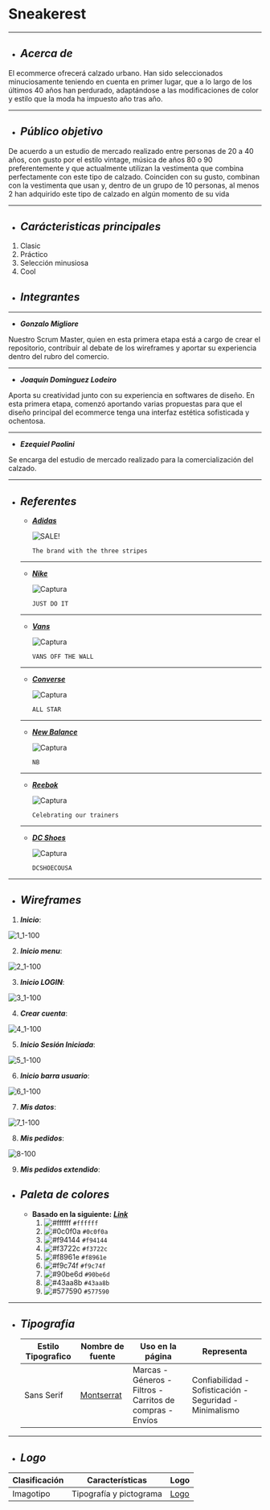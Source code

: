 # Sneakerest

---

+ ## ___Acerca de___

El ecommerce ofrecerá calzado urbano. Han sido seleccionados minuciosamente teniendo en cuenta en primer lugar, que a lo largo de los últimos 40 años han perdurado, adaptándose a las modificaciones de color y estilo que la moda ha impuesto año tras año.

---

+  ## ___Público objetivo___

 De acuerdo a un estudio de mercado realizado entre personas de 20 a 40 años, con gusto por el estilo vintage, música de años 80 o 90 preferentemente y que actualmente utilizan la vestimenta que combina perfectamente con este tipo de calzado. Coinciden con su gusto, combinan con la vestimenta que usan y, dentro de un grupo de 10 personas, al menos 2 han adquirido este tipo de calzado en algún momento de su vida

---

+ ## ___Carácteristicas principales___
1. Clasic
2. Práctico
3. Selección minusiosa
4. Cool 

+ ## ___Integrantes___

---

- ___Gonzalo Migliore___

Nuestro Scrum Master, quien en esta primera etapa está a cargo de crear el repositorio, contribuir al debate de los wireframes y aportar su experiencia dentro del rubro del comercio. 

---

- ___Joaquín Dominguez Lodeiro___

Aporta su creatividad junto con su experiencia en softwares de diseño. En esta primera etapa, comenzó aportando varias propuestas para que el diseño principal del ecommerce tenga una interfaz estética sofisticada y ochentosa.

---

- ___Ezequiel Paolini___

 Se encarga del estudio de mercado realizado para la comercialización del calzado.

---

+ ## ___Referentes___
    - [___Adidas___](https://www.adidas.com/us)
    
        ![SALE!](https://brand.assets.adidas.com/image/upload/f_auto,q_auto,fl_lossy/enUS/Images/COMM-SS20-MayPromo-MemorialDay-mh-upto50off-d_tcm221-494128.jpg)
        ```
        The brand with the three stripes
    ___

    - [___Nike___](https://www.nike.com/us/es/)
    
        ![Captura](https://i2.wp.com/fakeinet.com/wp-content/uploads/2019/11/nnkeug.com-tienda-online-falsa-Nike.jpg?fit=754%2C972&ssl=1)
        ```
        JUST DO IT
    ___

    - [___Vans___](https://www.nike.com/us/es/)
    
        ![Captura](https://i1.wp.com/fakeinet.com/wp-content/uploads/2018/11/vsshops.club-tienda-online-falsa-sneakers-Vans.jpg?fit=752%2C936&ssl=1)
        ```
        VANS OFF THE WALL
    ___

    - [___Converse___](https://www.converse.com/us)
    
        ![Captura](https://i2.wp.com/fakeinet.com/wp-content/uploads/2018/11/crazyshoes.club-tienda-online-falsa-zapatillas-Converse.jpg)
        ```
        ALL STAR
    ___

    - [___New Balance___](https://www.newbalance.com/)
    
        ![Captura](https://fgl.scene7.com/is/image/FGLSportsLtd/FGL_HEADER_MOBILE_728x500_WGN_KAWHI?wid=728&fit=fit,1&op_sharpen=1&resMode=sharp2&qlt=85,1)
        ```
        NB
    ___

    - [___Reebok___](https://www.reebok.com/us)
    
        ![Captura](https://i2.wp.com/fakeinet.com/wp-content/uploads/2018/10/reeboktienda.online-tienda-online-estafa-reebok.jpg?fit=800%2C614&ssl=1&is-pending-load=1)
        ```
        Celebrating our trainers
    ___

    - [___DC Shoes___](https://www.dcshoes.com/)
    
        ![Captura](https://pic.accessify.com/thumbnails/777x423/d/dcshoes.co.id.png)
        ```
        DCSHOECOUSA
___     

+ ## ___Wireframes___

1. ***Inicio***:

![1_1-100](https://user-images.githubusercontent.com/65030877/82844499-1fec3900-9eb7-11ea-81af-18252b67a43b.jpg)

2. ***Inicio  menu***:

![2_1-100](https://user-images.githubusercontent.com/65030877/82844582-6477d480-9eb7-11ea-93b4-a298658f3332.jpg)

3. ***Inicio LOGIN***:

![3_1-100](https://user-images.githubusercontent.com/65030877/82844919-bbca7480-9eb8-11ea-8188-135f210c1112.jpg)

4. ***Crear cuenta***:

![4_1-100](https://user-images.githubusercontent.com/65030877/82844971-fc29f280-9eb8-11ea-96e8-0b0e5418bb5c.jpg)

5. ***Inicio Sesión Iniciada***:


![5_1-100](https://user-images.githubusercontent.com/65030877/82845065-56c34e80-9eb9-11ea-9ab4-083bfbc26319.jpg)

6. ***Inicio barra usuario***:

![6_1-100](https://user-images.githubusercontent.com/65030877/82845164-d2bd9680-9eb9-11ea-83bf-c41d52488ec1.jpg)

7. ***Mis datos***:

![7_1-100](https://user-images.githubusercontent.com/65030877/82845739-16b19b00-9ebc-11ea-8d13-ae348ceb7a67.jpg)

8. ***Mis pedidos***:

![8-100](https://user-images.githubusercontent.com/65030877/82845802-48c2fd00-9ebc-11ea-918b-9def0b89422c.jpg)

9. ***Mis pedidos extendido***:
















+ ## ___Paleta de colores___
    - __Basado en la siguiente:__ [___Link___](https://coolors.co/f94144-f3722c-f8961e-f9c74f-90be6d-43aa8b-577590)
        1. ![#ffffff](https://via.placeholder.com/15/ffffff/000000?text=+) `#ffffff`
        2. ![#0c0f0a](https://via.placeholder.com/15/0c0f0a/000000?text=+) `#0c0f0a`
        3. ![#f94144](https://via.placeholder.com/15/f94144/000000?text=+) `#f94144`
        4. ![#f3722c](https://via.placeholder.com/15/f3722c/000000?text=+) `#f3722c`
        5. ![#f8961e](https://via.placeholder.com/15/f8961e/000000?text=+) `#f8961e`
        6. ![#f9c74f](https://via.placeholder.com/15/f9c74f/000000?text=+) `#f9c74f`
        7. ![#90be6d](https://via.placeholder.com/15/90be6d/000000?text=+) `#90be6d`
        8. ![#43aa8b](https://via.placeholder.com/15/43aa8b/000000?text=+) `#43aa8b`
        9. ![#577590](https://via.placeholder.com/15/577590/000000?text=+) `#577590`
        
___

+ ## ___Tipografia___
    | Estilo Tipografico | Nombre de fuente | Uso en la página | Representa |
    | ------------- | ------------- | ------------- | ------------- |
    | Sans Serif  | [Montserrat](https://fonts.google.com/specimen/Montserrat?category=Sans+Serif&query=mont)  | Marcas - Géneros - Filtros - Carritos de compras - Envíos | Confiabilidad - Sofisticación - Seguridad - Minimalismo |

___


+ ## ___Logo___


|Clasificación | Características        |Logo
|-------------|------------|--------|
|Imagotipo|Tipografía y pictograma|[Logo](https://imageneswebb.blogspot.com/Imagenlogonegro)
